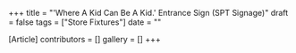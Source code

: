 +++
title = "'Where A Kid Can Be A Kid.' Entrance Sign (SPT Signage)"
draft = false
tags = ["Store Fixtures"]
date = ""

[Article]
contributors = []
gallery = []
+++